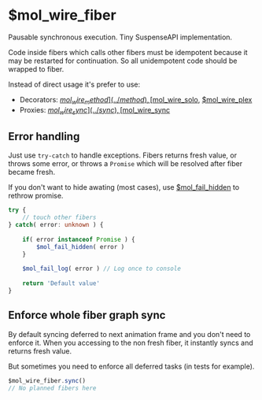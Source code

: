 # $mol_wire_fiber

Pausable synchronous execution. Tiny SuspenseAPI implementation.

Code inside fibers which calls other fibers must be idempotent because it may be restarted for continuation. So all unidempotent code should be wrapped to fiber.

Instead of direct usage it's prefer to use:

 - Decorators: [$mol_wire_method](../method), [$mol_wire_solo](../solo), [$mol_wire_plex](../plex)
 - Proxies: [$mol_wire_sync](../sync), [$mol_wire_sync](../async)

## Error handling

Just use `try-catch` to handle exceptions. Fibers returns fresh value, or throws some error, or throws a `Promise` which will be resolved after fiber became fresh.

If you don't want to hide awating (most cases), use [$mol_fail_hidden](../../fail) to rethrow promise.

```typescript
try {
	// touch other fibers
} catch( error: unknown ) {
	
	if( error instanceof Promise ) {
		$mol_fail_hidden( error )
	}
	
	$mol_fail_log( error ) // Log once to console
	
	return 'Default value'
} 
```

## Enforce whole fiber graph sync

By default syncing deferred to next animation frame and you don't need to enforce it. When you accessing to the non fresh fiber, it instantly syncs and returns fresh value.

But sometimes you need to enforce all deferred tasks (in tests for example).

```typescript
$mol_wire_fiber.sync()
// No planned fibers here
```
